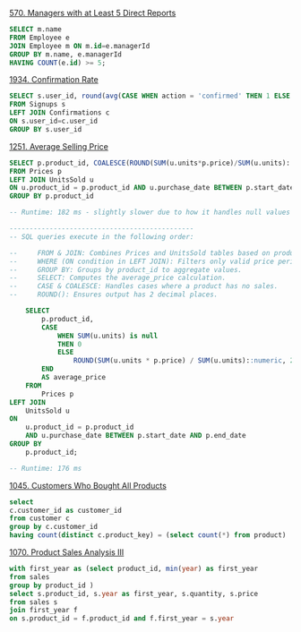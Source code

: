 [570. Managers with at Least 5 Direct Reports](https://leetcode.com/problems/managers-with-at-least-5-direct-reports/description/)

```sql
SELECT m.name
FROM Employee e
JOIN Employee m ON m.id=e.managerId
GROUP BY m.name, e.managerId
HAVING COUNT(e.id) >= 5;
```

[1934. Confirmation Rate](https://leetcode.com/problems/confirmation-rate/description/)

```sql
SELECT s.user_id, round(avg(CASE WHEN action = 'confirmed' THEN 1 ELSE 0 END), 2) AS confirmation_rate
FROM Signups s
LEFT JOIN Confirmations c
ON s.user_id=c.user_id
GROUP BY s.user_id
```

[1251. Average Selling Price](https://leetcode.com/problems/average-selling-price/description/)
```sql
SELECT p.product_id, COALESCE(ROUND(SUM(u.units*p.price)/SUM(u.units)::decimal, 2), 0) as average_price
FROM Prices p
LEFT JOIN UnitsSold u
ON u.product_id = p.product_id AND u.purchase_date BETWEEN p.start_date AND p.end_date
GROUP BY p.product_id

-- Runtime: 182 ms - slightly slower due to how it handles null values and data type conversions

----------------------------------------------
-- SQL queries execute in the following order:

--     FROM & JOIN: Combines Prices and UnitsSold tables based on product_id and purchase_date.
--     WHERE (ON condition in LEFT JOIN): Filters only valid price periods for each sale.
--     GROUP BY: Groups by product_id to aggregate values.
--     SELECT: Computes the average_price calculation.
--     CASE & COALESCE: Handles cases where a product has no sales.
--     ROUND(): Ensures output has 2 decimal places.

    SELECT 
        p.product_id,
        CASE
            WHEN SUM(u.units) is null
            THEN 0
            ELSE
                ROUND(SUM(u.units * p.price) / SUM(u.units)::numeric, 2)
        END
        AS average_price
    FROM 
        Prices p
LEFT JOIN 
    UnitsSold u
ON 
    u.product_id = p.product_id 
    AND u.purchase_date BETWEEN p.start_date AND p.end_date
GROUP BY 
    p.product_id;

-- Runtime: 176 ms
```


[1045. Customers Who Bought All Products](https://leetcode.com/problems/customers-who-bought-all-products/description/)

```sql
select 
c.customer_id as customer_id
from customer c
group by c.customer_id
having count(distinct c.product_key) = (select count(*) from product)

```


[1070. Product Sales Analysis III](https://leetcode.com/problems/product-sales-analysis-iii/description/)
```sql
with first_year as (select product_id, min(year) as first_year
from sales
group by product_id )
select s.product_id, s.year as first_year, s.quantity, s.price
from sales s
join first_year f
on s.product_id = f.product_id and f.first_year = s.year
```